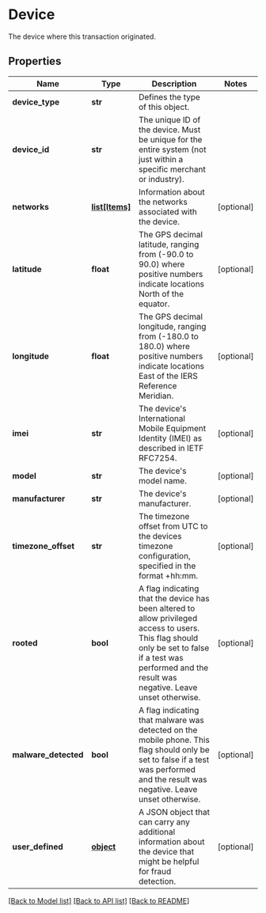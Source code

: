 # Device

The device where this transaction originated.
## Properties
Name | Type | Description | Notes
------------ | ------------- | ------------- | -------------
**device_type** | **str** | Defines the type of this object. | 
**device_id** | **str** | The unique ID of the device. Must be unique for the entire system (not just within a specific merchant or industry). | 
**networks** | [**list[Items]**](Items.md) | Information about the networks associated with the device. | [optional] 
**latitude** | **float** | The GPS decimal latitude, ranging from (-90.0 to 90.0) where positive numbers indicate locations North of the equator. | [optional] 
**longitude** | **float** | The GPS decimal longitude, ranging from (-180.0 to 180.0) where positive numbers indicate locations East of the IERS Reference Meridian. | [optional] 
**imei** | **str** | The device&#39;s International Mobile Equipment Identity (IMEI) as described in IETF RFC7254. | [optional] 
**model** | **str** | The device&#39;s model name. | [optional] 
**manufacturer** | **str** | The device&#39;s manufacturer. | [optional] 
**timezone_offset** | **str** | The timezone offset from UTC to the devices timezone configuration, specified in the format +hh:mm. | [optional] 
**rooted** | **bool** | A flag indicating that the device has been altered to allow privileged access to users. This flag should only be set to false if a test was performed and the result was negative. Leave unset otherwise. | [optional] 
**malware_detected** | **bool** | A flag indicating that malware was detected on the mobile phone. This flag should only be set to false if a test was performed and the result was negative. Leave unset otherwise. | [optional] 
**user_defined** | [**object**](.md) | A JSON object that can carry any additional information about the device that might be helpful for fraud detection. | [optional] 

[[Back to Model list]](../README.md#documentation-for-models) [[Back to API list]](../README.md#documentation-for-api-endpoints) [[Back to README]](../README.md)


